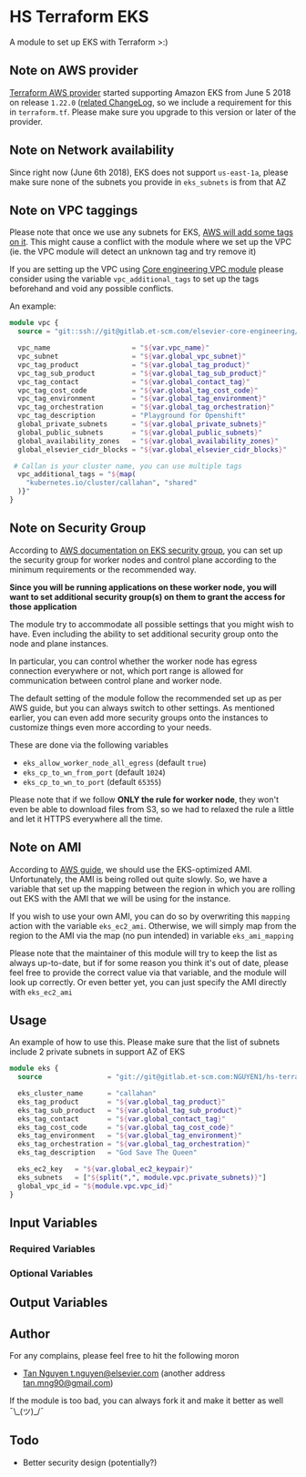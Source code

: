 # HS Terraform EKS

A module to set up EKS with Terraform >:)

## Note on AWS provider

[Terraform AWS
provider](https://github.com/terraform-providers/terraform-provider-aws) started
supporting Amazon EKS from June 5 2018 on release `1.22.0` ([related ChangeLog](https://github.com/terraform-providers/terraform-provider-aws/blob/master/CHANGELOG.md#1220-june-05-2018), so we include
a requirement for this in `terraform.tf`. Please make sure you upgrade to this
version or later of the provider.

## Note on Network availability

Since right now (June 6th 2018), EKS does not support `us-east-1a`, please make
sure none of the subnets you provide in `eks_subnets` is from that AZ

## Note on VPC taggings

Please note that once we use any subnets for EKS, [AWS will add some tags on
it](https://docs.aws.amazon.com/eks/latest/userguide/network_reqs.html). This
might cause a conflict with the module where we set up the VPC (ie. the VPC
module will detect an unknown tag and try remove it)

If you are setting up the VPC using [Core engineering VPC module](https://gitlab.et-scm.com/elsevier-core-engineering/rp-terraform-vpc)
please consider using the variable `vpc_additional_tags` to set up the tags
beforehand and void any possible conflicts.

An example:
```terraform
module vpc {
  source = "git::ssh://git@gitlab.et-scm.com/elsevier-core-engineering/rp-terraform-vpc.git?ref=2.4.1"

  vpc_name                    = "${var.vpc_name}"
  vpc_subnet                  = "${var.global_vpc_subnet}"
  vpc_tag_product             = "${var.global_tag_product}"
  vpc_tag_sub_product         = "${var.global_tag_sub_product}"
  vpc_tag_contact             = "${var.global_contact_tag}"
  vpc_tag_cost_code           = "${var.global_tag_cost_code}"
  vpc_tag_environment         = "${var.global_tag_environment}"
  vpc_tag_orchestration       = "${var.global_tag_orchestration}"
  vpc_tag_description         = "Playground for Openshift"
  global_private_subnets      = "${var.global_private_subnets}"
  global_public_subnets       = "${var.global_public_subnets}"
  global_availability_zones   = "${var.global_availability_zones}"
  global_elsevier_cidr_blocks = "${var.global_elsevier_cidr_blocks}"

 # Callan is your cluster name, you can use multiple tags
  vpc_additional_tags = "${map(
    "kubernetes.io/cluster/callahan", "shared"
  )}"
}
```

## Note on Security Group

According to [AWS documentation on EKS security
group](https://docs.aws.amazon.com/eks/latest/userguide/sec-group-reqs.html),
you can set up the security group for worker nodes and control plane according
to the minimum requirements or the recommended way.

**Since you will be running applications on these worker node, you will want to
set additional security group(s) on them to grant the access for those
application**

The module try to accommodate all possible settings that you might wish to have.
Even including the ability to set additional security group onto the node and
plane instances.

In particular, you can control whether the worker node has egress connection
everywhere or not, which port range is allowed for communication between control
plane and worker node.

The default setting of the module follow the recommended set up as per AWS
guide, but you can always switch to other settings. As mentioned earlier, you
can even add more security groups onto the instances to customize things even
more according to your needs.

These are done via the following variables
* `eks_allow_worker_node_all_egress` (default `true`)
* `eks_cp_to_wn_from_port` (default `1024`)
* `eks_cp_to_wn_to_port` (default `65355`)

Please note that if we follow **ONLY the rule for worker node**, they won't even
be able to download files from S3, so we had to relaxed the rule a little and
let it HTTPS everywhere all the time.

## Note on AMI

According to [AWS
guide](https://docs.aws.amazon.com/eks/latest/userguide/getting-started.html),
we should use the EKS-optimized AMI. Unfortunately, the AMI is being rolled out
quite slowly. So, we have a variable that set up the mapping between the region
in which you are rolling out EKS with the AMI that we will be using for the
instance.

If you wish to use your own AMI, you can do so by overwriting this `mapping`
action with the variable `eks_ec2_ami`. Otherwise, we will simply map from the
region to the AMI via the map (no pun intended) in variable `eks_ami_mapping`

Please note that the maintainer of this module will try to keep the list as
always up-to-date, but if for some reason you think it's out of date, please
feel free to provide the correct value via that variable, and the module will
look up correctly. Or even better yet, you can just specify the AMI directly
with `eks_ec2_ami`

## Usage

An example of how to use this. Please make sure that the list of subnets include
2 private subnets in support AZ of EKS

```terraform
module eks {
  source                = "git://git@gitlab.et-scm.com:NGUYEN1/hs-terraform-eks.git?ref=tag"

  eks_cluster_name      = "callahan"
  eks_tag_product       = "${var.global_tag_product}"
  eks_tag_sub_product   = "${var.global_tag_sub_product}"
  eks_tag_contact       = "${var.global_contact_tag}"
  eks_tag_cost_code     = "${var.global_tag_cost_code}"
  eks_tag_environment   = "${var.global_tag_environment}"
  eks_tag_orchestration = "${var.global_tag_orchestration}"
  eks_tag_description   = "God Save The Queen"

  eks_ec2_key   = "${var.global_ec2_keypair}"
  eks_subnets   = ["${split(",", module.vpc.private_subnets)}"]
  global_vpc_id = "${module.vpc.vpc_id}"
}
```

## Input Variables

### Required Variables

### Optional Variables

## Output Variables

## Author
For any complains, please feel free to hit the following moron

* [Tan Nguyen t.nguyen@elsevier.com](mailto:t.nguyen@elsevier.com) (another
    address [tan.mng90@gmail.com](mailto:tan.mng90@gmail.com))

If the module is too bad, you can always fork it and make it better as well ¯\\\_(ツ)\_/¯

## Todo

* Better security design (potentially?)
